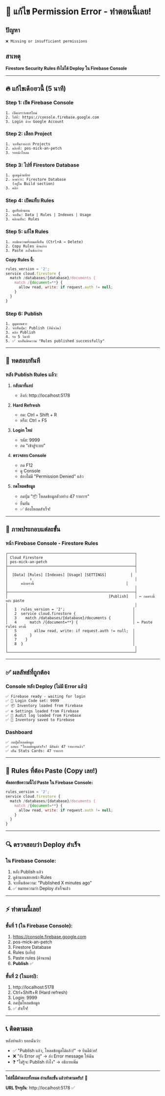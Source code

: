 # 🚨 แก้ไข Permission Error - ทำตอนนี้เลย!

## ปัญหา
```
❌ Missing or insufficient permissions
```

## สาเหตุ
**Firestore Security Rules ยังไม่ได้ Deploy ใน Firebase Console**

---

## 🔥 แก้ไขเดี๏ยวนี้ (5 นาที)

### Step 1: เปิด Firebase Console
```
1. เปิดเบราว์เซอร์ใหม่
2. ไปที่: https://console.firebase.google.com
3. Login ด้วย Google Account
```

### Step 2: เลือก Project
```
1. จะเห็นรายการ Projects
2. คลิกที่: pos-mick-an-petch
3. รอหน้าโหลด
```

### Step 3: ไปที่ Firestore Database
```
1. ดูเมนูด้านซ้าย
2. หาคำว่า: Firestore Database
   (อยู่ใน Build section)
3. คลิก
```

### Step 4: เปิดแท็บ Rules
```
1. ดูแท็บด้านบน
2. จะเห็น: Data | Rules | Indexes | Usage
3. คลิกแท็บ: Rules
```

### Step 5: แก้ไข Rules
```
1. ลบข้อความทั้งหมดที่เห็น (Ctrl+A → Delete)
2. Copy Rules ด้านล่าง
3. Paste ลงในช่องว่าง
```

**Copy Rules นี้:**
```javascript
rules_version = '2';
service cloud.firestore {
  match /databases/{database}/documents {
    match /{document=**} {
      allow read, write: if request.auth != null;
    }
  }
}
```

### Step 6: Publish
```
1. ดูมุมบนขวา
2. จะเห็นปุ่ม: Publish (สีน้ำเงิน)
3. คลิก Publish
4. รอ 5 วินาที
5. ✅ จะเห็นข้อความ "Rules published successfully"
```

---

## 🔄 ทดสอบทันที

### หลัง Publish Rules แล้ว:

1. **กลับมาที่แอป**
   - ลิงก์: http://localhost:5178

2. **Hard Refresh**
   - กด: Ctrl + Shift + R
   - หรือ: Ctrl + F5

3. **Login ใหม่**
   - รหัส: 9999
   - กด "เข้าสู่ระบบ"

4. **ตรวจสอบ Console**
   - กด F12
   - ดู Console
   - ต้องไม่มี "Permission Denied" แล้ว

5. **กดโหลดข้อมูล**
   - กดปุ่ม "📦 โหลดข้อมูลตัวอย่าง 47 รายการ"
   - ยืนยัน
   - ✅ ต้องโหลดสำเร็จ!

---

## 📸 ภาพประกอบแต่ละขั้น

### หน้า Firebase Console - Firestore Rules
```
┌──────────────────────────────────────────────────────────┐
│ Cloud Firestore                                          │
│ pos-mick-an-petch                                        │
├──────────────────────────────────────────────────────────┤
│                                                          │
│  [Data] [Rules] [Indexes] [Usage] [SETTINGS]           │
│          ↑                                               │
│      คลิกตรงนี้                                          │
│                                                          │
├──────────────────────────────────────────────────────────┤
│                                              [Publish]   │ ← กดตรงนี้หลัง paste
│                                                          │
│   1  rules_version = '2';                               │
│   2  service cloud.firestore {                          │
│   3    match /databases/{database}/documents {          │
│   4      match /{document=**} {                         │ ← Paste rules ตรงนี้
│   5        allow read, write: if request.auth != null;  │
│   6      }                                              │
│   7    }                                                │
│   8  }                                                  │
│                                                          │
└──────────────────────────────────────────────────────────┘
```

---

## ✅ ผลลัพธ์ที่ถูกต้อง

### Console หลัง Deploy (ไม่มี Error แล้ว)
```
✅ Firebase ready - waiting for login
✅ 🔑 Login Code set: 9999
✅ 📦 Inventory loaded from Firebase
✅ ⚙️ Settings loaded from Firebase
✅ 📝 Audit log loaded from Firebase
✅ 💾 Inventory saved to Firebase
```

### Dashboard
```
✅ กดปุ่มโหลดข้อมูล
✅ แสดง "โหลดข้อมูลสำเร็จ! มีสินค้า 47 รายการแล้ว"
✅ เห็น Stats Cards: 47 รายการ
```

---

## 🎯 Rules ที่ต้อง Paste (Copy เลย!)

**คัดลอกข้อความนี้ไป Paste ใน Firebase Console:**

```javascript
rules_version = '2';
service cloud.firestore {
  match /databases/{database}/documents {
    match /{document=**} {
      allow read, write: if request.auth != null;
    }
  }
}
```

---

## 🔍 ตรวจสอบว่า Deploy สำเร็จ

### ใน Firebase Console:
1. หลัง Publish แล้ว
2. ดูด้านบนของหน้า Rules
3. จะเห็นข้อความ: "Published X minutes ago"
4. ✅ หมายความว่า Deploy สำเร็จแล้ว

---

## ⚡ ทำตามนี้เลย!

### ขั้นที่ 1 (ใน Firebase Console):
1. https://console.firebase.google.com
2. pos-mick-an-petch
3. Firestore Database
4. Rules (แท็บ)
5. Paste rules (ด้านบน)
6. **Publish** ✅

### ขั้นที่ 2 (ในแอป):
1. http://localhost:5178
2. Ctrl+Shift+R (Hard refresh)
3. Login: 9999
4. กดปุ่มโหลดข้อมูล
5. ✅ สำเร็จ!

---

## 📞 ติดตามผล

หลังทำแล้ว บอกฉันว่า:
- ✅ "Publish แล้ว, โหลดข้อมูลได้แล้ว!" → ยินดีด้วย!
- ❌ "ยัง Error อยู่" → ส่ง Error message ให้ฉัน
- ❓ "ไม่รู้จะ Publish ยังไง" → อธิบายเพิ่ม

---

**ไฟล์นี้มีคำตอบทั้งหมด อ่านทีละขั้น แล้วทำตามครับ!** 💪

**URL ปัจจุบัน**: http://localhost:5178 ✅


